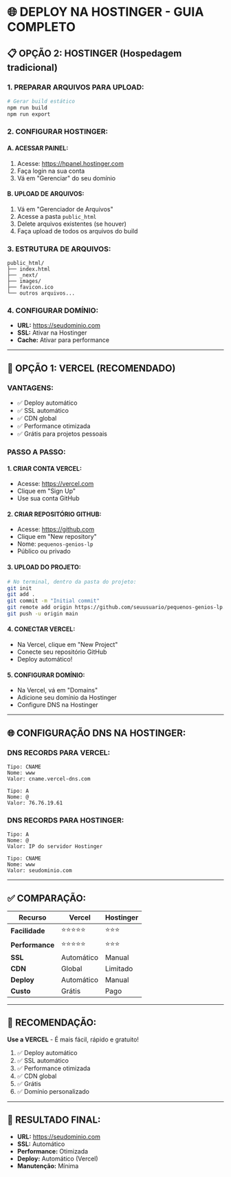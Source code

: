 # 🌐 DEPLOY NA HOSTINGER - GUIA COMPLETO

## 📋 **OPÇÃO 2: HOSTINGER (Hospedagem tradicional)**

### **1. PREPARAR ARQUIVOS PARA UPLOAD:**

```bash
# Gerar build estático
npm run build
npm run export
```

### **2. CONFIGURAR HOSTINGER:**

#### **A. ACESSAR PAINEL:**
1. Acesse: https://hpanel.hostinger.com
2. Faça login na sua conta
3. Vá em "Gerenciar" do seu domínio

#### **B. UPLOAD DE ARQUIVOS:**
1. Vá em "Gerenciador de Arquivos"
2. Acesse a pasta `public_html`
3. Delete arquivos existentes (se houver)
4. Faça upload de todos os arquivos do build

### **3. ESTRUTURA DE ARQUIVOS:**
```
public_html/
├── index.html
├── _next/
├── images/
├── favicon.ico
└── outros arquivos...
```

### **4. CONFIGURAR DOMÍNIO:**
- **URL:** https://seudominio.com
- **SSL:** Ativar na Hostinger
- **Cache:** Ativar para performance

---

## 🚀 **OPÇÃO 1: VERCEL (RECOMENDADO)**

### **VANTAGENS:**
- ✅ Deploy automático
- ✅ SSL automático
- ✅ CDN global
- ✅ Performance otimizada
- ✅ Grátis para projetos pessoais

### **PASSO A PASSO:**

#### **1. CRIAR CONTA VERCEL:**
- Acesse: https://vercel.com
- Clique em "Sign Up"
- Use sua conta GitHub

#### **2. CRIAR REPOSITÓRIO GITHUB:**
- Acesse: https://github.com
- Clique em "New repository"
- Nome: `pequenos-genios-lp`
- Público ou privado

#### **3. UPLOAD DO PROJETO:**
```bash
# No terminal, dentro da pasta do projeto:
git init
git add .
git commit -m "Initial commit"
git remote add origin https://github.com/seuusuario/pequenos-genios-lp.git
git push -u origin main
```

#### **4. CONECTAR VERCEL:**
- Na Vercel, clique em "New Project"
- Conecte seu repositório GitHub
- Deploy automático!

#### **5. CONFIGURAR DOMÍNIO:**
- Na Vercel, vá em "Domains"
- Adicione seu domínio da Hostinger
- Configure DNS na Hostinger

---

## 🌐 **CONFIGURAÇÃO DNS NA HOSTINGER:**

### **DNS RECORDS PARA VERCEL:**
```
Tipo: CNAME
Nome: www
Valor: cname.vercel-dns.com

Tipo: A
Nome: @
Valor: 76.76.19.61
```

### **DNS RECORDS PARA HOSTINGER:**
```
Tipo: A
Nome: @
Valor: IP do servidor Hostinger

Tipo: CNAME
Nome: www
Valor: seudominio.com
```

---

## ✅ **COMPARAÇÃO:**

| Recurso | Vercel | Hostinger |
|---------|--------|-----------|
| **Facilidade** | ⭐⭐⭐⭐⭐ | ⭐⭐⭐ |
| **Performance** | ⭐⭐⭐⭐⭐ | ⭐⭐⭐ |
| **SSL** | Automático | Manual |
| **CDN** | Global | Limitado |
| **Deploy** | Automático | Manual |
| **Custo** | Grátis | Pago |

---

## 🎯 **RECOMENDAÇÃO:**

**Use a VERCEL** - É mais fácil, rápido e gratuito!

1. ✅ Deploy automático
2. ✅ SSL automático
3. ✅ Performance otimizada
4. ✅ CDN global
5. ✅ Grátis
6. ✅ Domínio personalizado

---

## 🚀 **RESULTADO FINAL:**

- **URL:** https://seudominio.com
- **SSL:** Automático
- **Performance:** Otimizada
- **Deploy:** Automático (Vercel)
- **Manutenção:** Mínima



